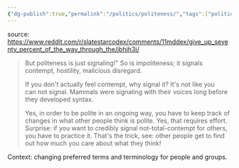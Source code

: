```yaml
---
{"dg-publish":true,"permalink":"/politics/politeness/","tags":["politics","social","tone-policing","signaling"],"noteIcon":1}
---
```


source: https://www.reddit.com/r/slatestarcodex/comments/11mddex/give_up_seventy_percent_of_the_way_through_the/jbhjh3j/

> But politeness is just signaling!" So is impoliteness; it signals contempt, hostility, malicious disregard. 
> 
> If you don't actually feel contempt, why signal it? It's not like you can not signal. Mammals were signaling with their voices long before they developed syntax. 
> 
> Yes, in order to be polite in an ongoing way, you have to keep track of changes in what other people think is polite. Yes, that requires effort. Surprise: if you want to credibly signal not-total-contempt for others, you have to practice it. That's the trick, see: other people get to find out how much you care about what they think!

Context: changing preferred terms and terminology for people and groups.